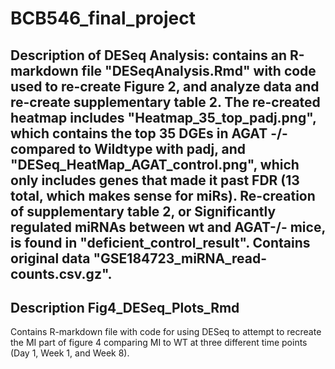 # BCB546_final_project

## Description of DESeq Analysis: contains an R-markdown file "DESeqAnalysis.Rmd" with code used to re-create Figure 2, and analyze data and re-create supplementary table 2. The re-created heatmap includes "Heatmap_35_top_padj.png", which contains the top 35 DGEs in AGAT -/- compared to Wildtype with padj, and "DESeq_HeatMap_AGAT_control.png", which only includes genes that made it past FDR (13 total, which makes sense for miRs). Re-creation of supplementary table 2, or Significantly regulated miRNAs between wt and AGAT-/- mice, is found in "deficient_control_result". Contains original data "GSE184723_miRNA_read-counts.csv.gz". 

## Description Fig4_DESeq_Plots_Rmd
Contains R-markdown file with code for using DESeq to attempt to recreate the MI part of figure 4 comparing MI to WT at three different time points (Day 1, Week 1, and Week 8).
